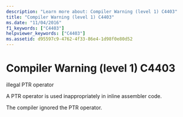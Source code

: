```yaml
---
description: "Learn more about: Compiler Warning (level 1) C4403"
title: "Compiler Warning (level 1) C4403"
ms.date: "11/04/2016"
f1_keywords: ["C4403"]
helpviewer_keywords: ["C4403"]
ms.assetid: d95597c9-4762-4f33-86e4-1d98f0e80d52
---
```

# Compiler Warning (level 1) C4403

illegal PTR operator

A PTR operator is used inappropriately in inline assembler code.

The compiler ignored the PTR operator.
